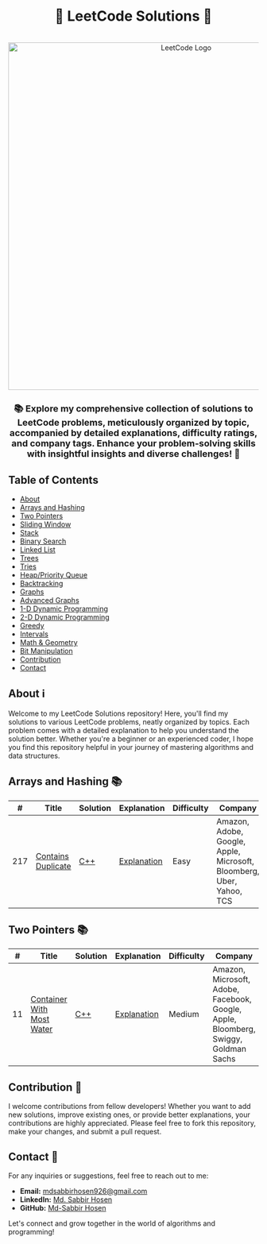 <!-- Project Title -->
<div align="center">
  <h1 align="center">🚀 LeetCode Solutions 📝</h1>
  <br>
  <img src="https://assets.leetcode.com/static_assets/public/images/LeetCode_Sharing.png" alt="LeetCode Logo" width="700">
  <br>
</div>



<!-- Project Description -->
<h2 align="center" style="font-size: 18px;">📚 Explore my comprehensive collection of solutions to LeetCode problems, meticulously organized by topic, accompanied by detailed explanations, difficulty ratings, and company tags. Enhance your problem-solving skills with insightful insights and diverse challenges! 🌟</h2>
 

<!-- Table of Contents -->
## Table of Contents
- [About](#about)
- [Arrays and Hashing](#array-and-hashing)
- [Two Pointers](#two-pointers)
- [Sliding Window](#sliding-window)
- [Stack](#stack)
- [Binary Search](#binary-search)
- [Linked List](#linked-list)
- [Trees](#trees)
- [Tries](#tries)
- [Heap/Priority Queue](#heap-priority-queue)
- [Backtracking](#backtracking)
- [Graphs](#graphs)
- [Advanced Graphs](#advanced-graphs)
- [1-D Dynamic Programming](#1-d-dynamic-programming)
- [2-D Dynamic Programming](#2-d-dynamic-programming)
- [Greedy](#greedy)
- [Intervals](#intervals)
- [Math & Geometry](#math-geometry)
- [Bit Manipulation](#bit-manipulation)
- [Contribution](#contribution)
- [Contact](#contact)


<!-- About Section -->
## About ℹ️ <a name="about"></a>
Welcome to my LeetCode Solutions repository! Here, you'll find my solutions to various LeetCode problems, neatly organized by topics. Each problem comes with a detailed explanation to help you understand the solution better. Whether you're a beginner or an experienced coder, I hope you find this repository helpful in your journey of mastering algorithms and data structures.

<!-- Array and Hashing Section -->
## Arrays and Hashing 📚<a name="array-and-hashing"></a>

| #   | Title                                                | Solution                                | Explanation                        | Difficulty | Company |
| --- | ---------------------------------------------------- | ---------------------------------------| ---------------------------------- | ---------- | --------|
| 217  | [Contains Duplicate](https://leetcode.com/problems/contains-duplicate/description/)   | [C++](https://github.com/Md-SabbirHosen/Leetcode-Solutions/blob/main/Arrays%20%26%20Hashing/Contains%20Duplicate.cpp) | [Explanation](https://github.com/Md-SabbirHosen/Leetcode-Solutions/blob/main/Arrays%20%26%20Hashing/explanation.md) | Easy       |Amazon, Adobe, Google, Apple, Microsoft, Bloomberg, Uber, Yahoo, TCS  |

## Two Pointers 📚

| #   | Title                                              | Solution                               | Explanation                       | Difficulty | Company |
| --- | -------------------------------------------------- | --------------------------------------| ---------------------------------| ---------- | --------|
| 11  | [Container With Most Water](https://leetcode.com/problems/container-with-most-water/description/) | [C++](https://github.com/Md-SabbirHosen/Leetcode-Solutions/blob/main/Two%20Pointers/Container%20With%20Most%20Water.cpp) | [Explanation](https://github.com/Md-SabbirHosen/Leetcode-Solutions/blob/main/Two%20Pointers/Explanation.md) | Medium | Amazon, Microsoft, Adobe, Facebook, Google, Apple, Bloomberg, Swiggy, Goldman Sachs |




<!-- Contribution Section -->
## Contribution 🚀 <a name = "contribution"></a>

I welcome contributions from fellow developers! Whether you want to add new solutions, improve existing ones, or provide better explanations, your contributions are highly appreciated. Please feel free to fork this repository, make your changes, and submit a pull request.

<!-- Contact Section -->
## Contact 📧 <a name="contact"></a>

For any inquiries or suggestions, feel free to reach out to me:

- **Email:** [mdsabbirhosen926@gmail.com](mailto:mdsabbirhosen926@gmail.com)
- **LinkedIn:** [Md. Sabbir Hosen](https://www.linkedin.com/in/md-sabbir-hosen-b7978b1b0/)
- **GitHub:** [Md-Sabbir Hosen](https://github.com/Md-SabbirHosen)

Let's connect and grow together in the world of algorithms and programming!
